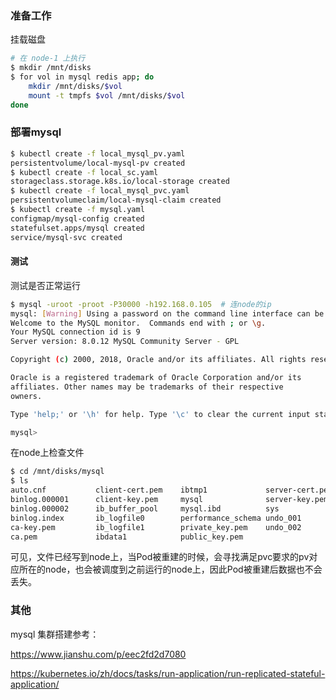 ### 准备工作
挂载磁盘
```bash
# 在 node-1 上执行
$ mkdir /mnt/disks
$ for vol in mysql redis app; do
    mkdir /mnt/disks/$vol
    mount -t tmpfs $vol /mnt/disks/$vol
done
```

### 部署mysql
```bash
$ kubectl create -f local_mysql_pv.yaml
persistentvolume/local-mysql-pv created
$ kubectl create -f local_sc.yaml
storageclass.storage.k8s.io/local-storage created
$ kubectl create -f local_mysql_pvc.yaml
persistentvolumeclaim/local-mysql-claim created
$ kubectl create -f mysql.yaml
configmap/mysql-config created
statefulset.apps/mysql created
service/mysql-svc created
```
#### 测试
测试是否正常运行
```bash
$ mysql -uroot -proot -P30000 -h192.168.0.105  # 连node的ip
mysql: [Warning] Using a password on the command line interface can be insecure.
Welcome to the MySQL monitor.  Commands end with ; or \g.
Your MySQL connection id is 9
Server version: 8.0.12 MySQL Community Server - GPL

Copyright (c) 2000, 2018, Oracle and/or its affiliates. All rights reserved.

Oracle is a registered trademark of Oracle Corporation and/or its
affiliates. Other names may be trademarks of their respective
owners.

Type 'help;' or '\h' for help. Type '\c' to clear the current input statement.

mysql>
```
在node上检查文件
```bash
$ cd /mnt/disks/mysql
$ ls
auto.cnf           client-cert.pem    ibtmp1             server-cert.pem
binlog.000001      client-key.pem     mysql              server-key.pem
binlog.000002      ib_buffer_pool     mysql.ibd          sys
binlog.index       ib_logfile0        performance_schema undo_001
ca-key.pem         ib_logfile1        private_key.pem    undo_002
ca.pem             ibdata1            public_key.pem
```
可见，文件已经写到node上，当Pod被重建的时候，会寻找满足pvc要求的pv对应所在的node，也会被调度到之前运行的node上，因此Pod被重建后数据也不会丢失。

### 其他

mysql 集群搭建参考：

https://www.jianshu.com/p/eec2fd2d7080

https://kubernetes.io/zh/docs/tasks/run-application/run-replicated-stateful-application/
